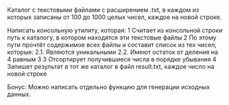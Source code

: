 Каталог с текстовыми файлами с расширением .txt, в каждом из которых записаны от 100
до 1000 целых чисел, каждое на новой строке.

Написать консольную утилиту, которая:
1 Считает из консольной строки путь к каталогу, в котором находятся эти текстовые
файлы
2 По этому пути прочтёт содержимое всех файлы и составит список из тех чисел, которые:
2.1. Являются уникальными
2.2. Имеют остаток от деления на 4 равным 3
3 Отсортирует получившиеся числа в порядке убывания
4 Запишет результат в тот же каталог в файл result.txt, каждое число на новой строке

Бонус:
Можно написать отдельно функцию для генерации исходных данных.
